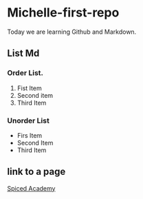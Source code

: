 # Michelle-first-repo

Today we are learning Github and Markdown.

## List Md

### Order List.
1. Fist Item
2. Second item
3. Third Item

### Unorder List
- Firs Item
- Second Item
- Third Item

## link to a page
[Spiced Academy](https://www.spiced-academy.com/en)
